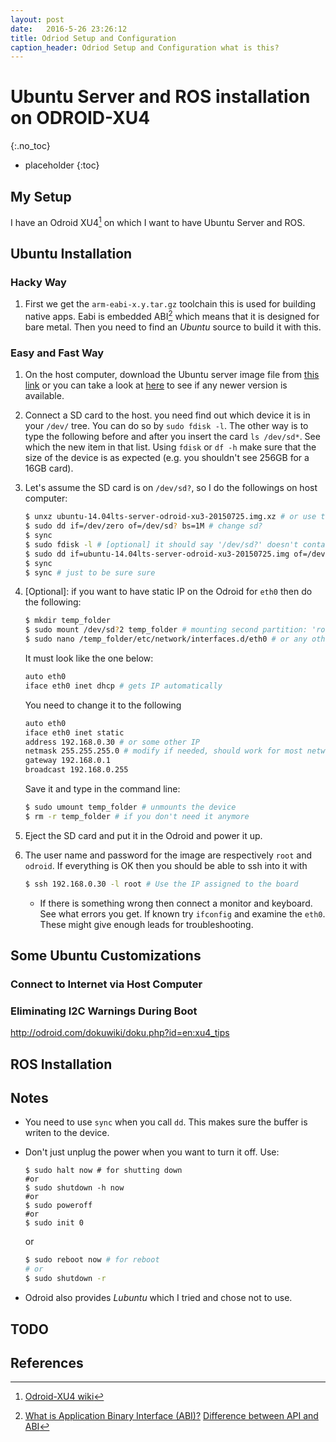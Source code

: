 ```yaml
---
layout: post
date:   2016-5-26 23:26:12
title: Odriod Setup and Configuration
caption_header: Odriod Setup and Configuration what is this?
---
```



# **Ubuntu Server** and **ROS** installation on **ODROID-XU4**
{:.no_toc}

* placeholder
{:toc}

## My Setup

I have an Odroid XU4[^xu4] on which I want to have Ubuntu Server and ROS.

## Ubuntu Installation

### Hacky Way

 1. First we get the `arm-eabi-x.y.tar.gz` toolchain this is used for building native apps. Eabi is embedded ABI[^abi] which means that it is designed for bare metal. Then you need to find an *Ubuntu* source to build it with this.

### Easy and Fast Way

 1. On the host computer, download the Ubuntu server image file from [this link](http://odroid.in/ubuntu_14.04lts/ubuntu-14.04lts-server-odroid-xu3-20150725.img.xz) or you can take a look at [here](http://odroid.in/ubuntu_14.04lts/) to see if any newer version is available.

 1. Connect a SD card to the host. you need find out which device it is in your `/dev/` tree. You can do so by `sudo fdisk -l`. The other way is to type the following before and after you insert the card `ls /dev/sd*`. See which the new item in that list. Using `fdisk` or `df -h` make sure that the size of the device is as expected (e.g. you shouldn't see 256GB for a 16GB card).

 1. Let's assume the SD card is on `/dev/sd?`, so I do the followings on host computer:

    ```bash
    $ unxz ubuntu-14.04lts-server-odroid-xu3-20150725.img.xz # or use tar
    $ sudo dd if=/dev/zero of=/dev/sd? bs=1M # change sd?
    $ sync
    $ sudo fdisk -l # [optional] it should say '/dev/sd?' doesn't contain a valid partition
    $ sudo dd if=ubuntu-14.04lts-server-odroid-xu3-20150725.img of=/dev/sd? bs=1M conv=fsync # change sd?
    $ sync
    $ sync # just to be sure sure
    ```

 1. \[Optional\]: if you want to have static IP on the Odroid for `eth0` then do the following:
   
    ```bash
    $ mkdir temp_folder
    $ sudo mount /dev/sd?2 temp_folder # mounting second partition: 'rootfs'
    $ sudo nano /temp_folder/etc/network/interfaces.d/eth0 # or any other editor
    ```
    
    It must look like the one below:
    
    ```bash
    auto eth0
    iface eth0 inet dhcp # gets IP automatically
    ```

    You need to change it to the following
    
    ```bash
    auto eth0
    iface eth0 inet static
    address 192.168.0.30 # or some other IP
    netmask 255.255.255.0 # modify if needed, should work for most networks
    gateway 192.168.0.1
    broadcast 192.168.0.255
    ```
    
    Save it and type in the command line:
    
    ```bash
    $ sudo umount temp_folder # unmounts the device
    $ rm -r temp_folder # if you don't need it anymore
    ```

 1. Eject the SD card and put it in the Odroid and power it up.

 1. The user name and password for the image are respectively `root` and `odroid`. If everything is OK then you should be able to ssh into it with
    
    ```bash
    $ ssh 192.168.0.30 -l root # Use the IP assigned to the board
    ```

    * If there is something wrong then connect a monitor and keyboard. See what errors you get. If known try `ifconfig` and examine the `eth0`. These might give enough leads for troubleshooting.

## Some Ubuntu Customizations

### Connect to Internet via Host Computer

### Eliminating I2C Warnings During Boot
http://odroid.com/dokuwiki/doku.php?id=en:xu4_tips


## ROS Installation


## Notes

* You need to use `sync` when you call `dd`. This makes sure the buffer is writen to the device.

* Don't just unplug the power when you want to turn it off. Use:
    
    ```
    $ sudo halt now # for shutting down
    #or
    $ sudo shutdown -h now
    #or
    $ sudo poweroff
    #or
    $ sudo init 0
    ```
    
    or 
    
    ```bash
    $ sudo reboot now # for reboot
    # or
    $ sudo shutdown -r
    ```

* Odroid also provides *Lubuntu* which I tried and chose not to use.

## TODO

## References
[^abi]:[What is Application Binary Interface (ABI)?](http://stackoverflow.com/questions/2171177/what-is-application-binary-interface-abi?rq=1)
[Difference between API and ABI](http://stackoverflow.com/questions/3784389/difference-between-api-and-abi?rq=1)

[^xu4]: [Odroid-XU4 wiki](http://odroid.com/dokuwiki/doku.php?id=en:odroid-xu4)

